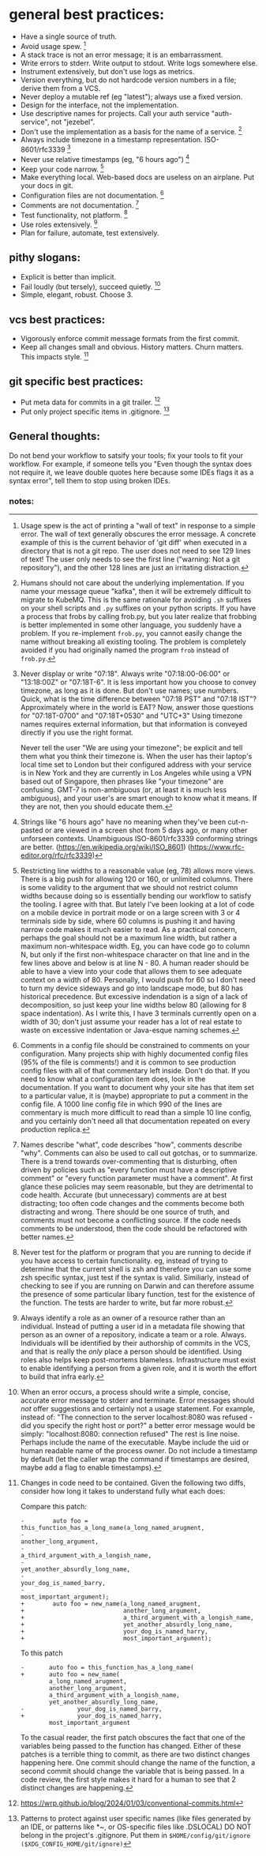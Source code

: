 # general best practices:
- Have a single source of truth.
- Avoid usage spew. [^usage]
- A stack trace is not an error message; it is an embarrassment.
- Write errors to stderr.  Write output to stdout.  Write logs somewhere else.
- Instrument extensively, but don't use logs as metrics.
- Version everything, but do not hardcode version numbers in a file; derive them from a VCS.
- Never deploy a mutable ref (eg "latest"); always use a fixed version.
- Design for the interface, not the implementation.
- Use descriptive names for projects. Call your auth service "auth-service", not "jezebel".
- Don't use the implementation as a basis for the name of a service. [^2]
- Always include timezone in a timestamp representation.  ISO-8601/rfc3339 [^ts]
- Never use relative timestamps (eg, "6 hours ago") [^no-relative-time]
- Keep your code narrow. [^6]
- Make everything local.  Web-based docs are useless on an airplane.  Put your docs in git.
- Configuration files are not documentation. [^5]
- Comments are not documentation. [^comments]
- Test functionality, not platform. [^8]
- Use roles extensively. [^roles]
- Plan for failure, automate, test extensively.


## pithy slogans:
- Explicit is better than implicit.
- Fail loudly (but tersely), succeed quietly. [^errors]
- Simple, elegant, robust.  Choose 3.


## vcs best practices:
- Vigorously enforce commit message formats from the first commit.
- Keep all changes small and obvious.  History matters.  Churn matters.  This impacts style. [^7]


## git specific best practices:
- Put meta data for commits in a git trailer. [^no-conventional-commits]
- Put only project specific items in .gitignore.  [^4]


## General thoughts:
Do not bend your workflow to satsify your tools; fix your tools to fit
your workflow.  For example, if someone tells you "Even though the syntax
does not require it, we leave double quotes here because some IDEs flags
it as a syntax error", tell them to stop using broken IDEs.


### notes:
[^errors]:
	When an error occurs, a process should write a simple,
	concise, accurate error message to stderr and terminate.
	Error messages should *not* offer suggestions and certainly
	not a usage statement.  For example, instead of: "The
	connection to the server localhost:8080 was refused - did
	you specify the right host or port?" a better error message
	would be simply: "localhost:8080: connection refused" The
	rest is line noise.  Perhaps include the name of the
	executable.  Maybe include the uid or human readable name
	of the process owner.  Do not include a timestamp by default
	(let the caller wrap the command if timestamps are desired,
	maybe add a flag to enable timestamps).
[^usage]:
	Usage spew is the act of printing a "wall of text" in
	response to a simple error.  The wall of text generally
	obscures the error message.  A concrete example of this is
	the current behavior of 'git diff' when executed in a
	directory that is not a git repo.  The user does not need
	to see 129 lines of text!  The user only needs to see the
	first line ("warning: Not a git repository"), and the other
	128 lines are just an irritating distraction.
[^2]:
	Humans should not care about the underlying implementation.
	If you name your message queue "kafka", then it will be extremely
	difficult to migrate to KubeMQ.  This is the same rationale for
	avoiding `.sh` suffixes on your shell scripts and `.py` suffixes
	on your python scripts.  If you have a process that frobs by calling
	frob.py, but you later realize that frobbing is better implemented in
	some other language, you suddenly have a problem.  If you re-implement
	`frob.py`, you cannot easily change the name without breaking all
	existing tooling.  The problem is completely avoided if you had
	originally named the program `frob` instead of `frob.py`.
[^ts]:
	Never display or write "07:18".  Always write "07:18:00-06:00"
	or "13:18:00Z" or "07:18T-6".  It is less important how you choose
	to convey timezone, as long as it is done.  But don't use names; use
	numbers.  Quick, what is the time difference between "07:18 PST" and
	"07:18 IST"?  Approximately where in the world is EAT?  Now,
	answer those questions for "07:18T-0700" and "07:18T+0530"
	and "UTC+3"  Using timezone names requires external information,
	but that information is conveyed directly if you use the right
	format.

	Never tell the user "We are using your timezone"; be explicit
	and tell them what you think their timezone is.  When the
	user has their laptop's local time set to London but their
	configured address with your service is in New York and
	they are currently in Los Angeles while using a VPN based
	out of Singapore, then phrases like "your timezone" are
	confusing.  GMT-7 is non-ambiguous (or, at least it is much
	less ambiguous), and your user's are smart enough to know
	what it means.  If they are not, then you should educate
	them.
[^4]:
	Patterns to protect against user specific names (like files
	generated by an IDE, or patterns like *~, or OS-specific files
	like .DSLOCAL)	DO NOT belong in the project's .gitignore.  Put
	them in `$HOME/config/git/ignore ($XDG_CONFIG_HOME/git/ignore)`
[^5]:
	Comments in a config file should be constrained to comments on
	your configuration.  Many projects ship with highly documented
	config files (95% of the file is comments!) and it is common
	to see production config files with all of that commentary left
	inside.  Don't do that.  If you need to know what a configuration
	item does, look in the documentation.  If you want to
	document why your site has that item set to a particular value,
	it is (maybe) appropriate to put a comment in the config file.
	A 1000 line config file in which 990 of the lines are commentary
	is much more difficult to read than a simple 10 line config,
	and you certainly don't need all that documentation repeated on
	every production replica.
[^6]:
	Restricting line widths to a reasonable value (eg, 78) allows
	more views.  There is a big push for allowing 120 or 160, or
	unlimited columns.  There is some validity to the argument that we
	should not restrict column widths because doing so is essentially
	bending our workflow to satisfy the tooling.  I agree with that.
	But lately I've been looking at a lot of code on a mobile device
	in portrait mode or on a large screen with 3 or 4 terminals side
	by side, where 60 columns is pushing it and having narrow code
	makes it much easier to read.  As a practical concern, perhaps
	the goal should not be a maximum line width, but rather a maximum
	non-whitespace width. Eg, you can have code go to column N, but
	only if the first non-whitespace character on that line and in
	the few lines above and below is at line N - 80.  A human reader
	should be able to have a view into your code that allows them to
	see adequate context on a width of 80.	Personally, I would push
	for 60 so I don't need to turn my device sideways and go into
	landscape mode, but 80 has historical precedence.  But excessive
	indendation is a sign of a lack of decomposition, so just keep
	your line widths below 80 (allowing for 8 space indentation).  As
	I write this, I have 3 terminals currently open on a width of 30;
	don't just assume your reader has a lot of real estate to waste
	on excessive indentation or Java-esque naming schemes.
[^7]:
	Changes in code need to be contained.  Given the following
	two diffs, consider how long it takes to understand fully
	what each does:

	Compare this patch:
	```
	-        auto foo = this_function_has_a_long_name(a_long_named_arugment,
	-                                                 another_long_argument,
	-                                                 a_third_argument_with_a_longish_name,
	-                                                 yet_another_absurdly_long_name,
	-                                                 your_dog_is_named_barry,
	-                                                 most_important_argument);
	+        auto foo = new_name(a_long_named_arugment,
	+                            another_long_argument,
	+                            a_third_argument_with_a_longish_name,
	+                            yet_another_absurdly_long_name,
	+                            your_dog_is_named_harry,
	+                            most_important_argument);
	```

	To this patch
	```
	-       auto foo = this_function_has_a_long_name(
	+       auto foo = new_name(
			a_long_named_arugment,
			another_long_argument,
			a_third_argument_with_a_longish_name,
			yet_another_absurdly_long_name,
	-               your_dog_is_named_barry,
	+               your_dog_is_named_harry,
			most_important_argument
	```


	To the casual reader, the first patch obscures the fact that
	one of the variables being passed to the function has changed.
	Either of these patches is a terrible thing to commit, as there
	are two distinct changes happening here.  One commit should
	change the name of the function, a second commit should change
	the variable that is being passed.  In a code review, the first
	style makes it hard for a human to see that 2 distinct changes
	are happening.

[^8]:
	Never test for the platform or program that you are running to
	decide if you have access to certain functionality.  eg, instead
	of trying to determine that the current shell is zsh and therefore
	you can use some zsh specific syntax, just test if the syntax is
	valid.  Similiarly, instead of checking to see if you are running
	on Darwin and can therefore assume the presence of some particular
	libary function, test for the existence of the function.  The tests
	are harder to write, but far more robust.
[^roles]:
	Always identify a role as an owner of a resource rather than an
	individual.  Instead of putting a user id in a metadata file showing that
	person as an owner of a repository, indicate a team or a role.
	Always.  Individuals will be identified by their authorship of
	commits in the VCS, and that is really the *only* place a person
	should be identified.  Using roles also helps keep post-mortems
	blameless.  Infrastructure must exist to enable identifying a person
	from a given role, and it is worth the effort to build that infra early.
[^no-relative-time]:
	Strings like "6 hours ago" have no meaning when they've been cut-n-pasted
	or are viewed in a screen shot from 5 days ago, or many other unforseen
	contexts.  Unambiguous ISO-8601/rfc3339 conforming strings are better.
	(https://en.wikipedia.org/wiki/ISO_8601)
	(https://www.rfc-editor.org/rfc/rfc3339)
[^comments]:
	Names describe "what", code describes "how", comments describe "why".
	Comments can also be used to call out gotchas, or to summarize.
	There is a trend towards over-commenting that is disturbing, often
	driven by policies such as "every function must have a descriptive
	comment" or "every function parameter must have a comment".  At first
	glance these policies may seem reasonable, but they are detrimental to
	code health.  Accurate
	(but unnecessary) comments are at best distracting; too often code
	changes and the comments become both distracting and wrong.  There should
	be one source of truth, and comments must not become a conflicting
	source.  If the code needs comments to be understood, then the code
	should be refactored with better names.

[^no-conventional-commits]:
	https://wrp.github.io/blog/2024/01/03/conventional-commits.html
